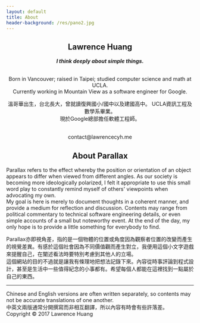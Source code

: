 ```yaml
---
layout: default
title: About
header-background: /res/pano2.jpg
---
```

<div class="post" style="text-align: center;">
  <h2>Lawrence Huang</h2>
  <i><b>I think deeply about simple things.</b></i><br><br>
  <p class="lang-en">
  Born in Vancouver; raised in Taipei; studied computer science and math at UCLA.
  <br>Currently working in Mountain View as a software engineer for Google.<br>
  </p>

  <p class="lang-zh">
  溫哥華出生，台北長大，曾就讀復興國小/國中以及建國高中。 UCLA資訊工程及數學系畢業。<br>
  現於Google總部擔任軟體工程師。<br>
  </p>

  <br>
  contact@lawrencecyh.me
</div>

<div class="post">
  <div style="text-align: center;">
    <h2>About Parallax</h2>
  </div>

<p class="lang-en">
Parallax refers to the effect whereby the position or orientation of an object appears to differ when viewed from different angles. As our society is becoming more ideologically polarized, I felt it appropriate to use this small word play to constantly remind myself of others' viewpoints when advocating my own.<br>
My goal is here is merely to document thoughts in a coherent manner, and provide a medium for reflection and discussion. Contents may range from political commentary to technical software engineering details, or even simple accounts of a small but noteworthy event. At the end of the day, my only hope is to provide a little something for everybody to find.
</p>
<p class="lang-zh">
Parallax亦即視角差，指的是一個物體的位置或角度因為觀察者位置的改變而產生的視覺差異。有感於這個社會因為不同價值觀而產生對立，我便用這個小文字遊戲來提醒自己，在闡述看法時要特別考慮到其他人的立場。
<br>
這個網站的目的不過就是讓我有條理地把想法記錄下來。內容從時事評論到程式設計，甚至是生活中一些值得紀念的小事都有。希望每個人都能在這裡找到一點屬於自己的東西。
</p>
<hr>
Chinese and English versions are often written separately, so contents may not be accurate translations of one another.<br>
中英文兩版通常分開撰寫而非相互翻譯，所以內容有時會有些許落差。
</div>

<div class="mastfoot timestamp">
  Copyright © 2017 Lawrence Huang
  <br>
  <script language="Javascript">
   document.write("Last updated on " + document.lastModified +"");
  </script>
</div>
